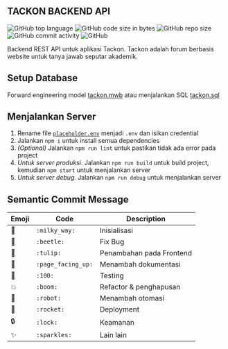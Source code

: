 ## TACKON BACKEND API

![GitHub top language](https://img.shields.io/github/languages/top/IT-TACKON/tackon-backend-API)
![GitHub code size in bytes](https://img.shields.io/github/languages/code-size/IT-TACKON/tackon-backend-API)
![GitHub repo size](https://img.shields.io/github/repo-size/IT-TACKON/tackon-backend-API)
![GitHub commit activity](https://img.shields.io/github/commit-activity/m/IT-TACKON/tackon-backend-API)
![GitHub](https://img.shields.io/github/license/IT-TACKON/tackon-backend-API)

Backend REST API untuk aplikasi Tackon. Tackon adalah forum berbasis website untuk tanya jawab seputar akademik.

## Setup Database
Forward engineering model [tackon.mwb](database/tackon.mwb) atau menjalankan SQL [tackon.sql](database/tackon.sql)

## Menjalankan Server
1. Rename file [`placeholder.env`](placeholder.env) menjadi `.env` dan isikan credential
2. Jalankan `npm i` untuk install semua dependencies
3. _(Optional)_ Jalankan `npm run lint` untuk pastikan tidak ada error pada project
4. _Untuk server produksi_. Jalankan `npm run build` untuk build project, kemudian `npm start` untuk menjalankan server
5. _Untuk server debug_. Jalankan `npm run debug` untuk menjalankan server

## Semantic Commit Message

| Emoji       | Code               | Description              |
| ----------- | ------------------ | ------------------------ |
| :milky_way: | `:milky_way:`      | Inisialisasi             |
| 🐞          | `:beetle:`         | Fix Bug                  |
| 🌷          | `:tulip:`          | Penambahan pada Frontend |
| 📄          | `:page_facing_up:` | Menambah dokumentasi     |
| 💯          | `:100:`            | Testing                  |
| 💥          | `:boom:`           | Refactor & penghapusan   |
| 🤖          | `:robot:`          | Menambah otomasi         |
| 🚀          | `:rocket:`         | Deployment               |
| :lock:      | `:lock:`           | Keamanan                 |
| ✨          | `:sparkles:`       | Lain lain                |
